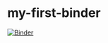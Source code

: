 # my-first-binder
[![Binder](https://mybinder.org/badge_logo.svg)](https://mybinder.org/v2/gh/vserranoc/my-first-binder/master)
